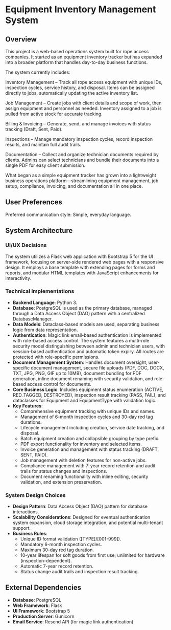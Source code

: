 # Equipment Inventory Management System

## Overview
This project is a web-based operations system built for rope access companies. It started as an equipment inventory tracker but has expanded into a broader platform that handles day-to-day business functions.

The system currently includes:

Inventory Management – Track all rope access equipment with unique IDs, inspection cycles, service history, and disposal. Items can be assigned directly to jobs, automatically updating the active inventory list.

Job Management – Create jobs with client details and scope of work, then assign equipment and personnel as needed. Inventory assigned to a job is pulled from active stock for accurate tracking.

Billing & Invoicing – Generate, send, and manage invoices with status tracking (Draft, Sent, Paid).

Inspections – Manage mandatory inspection cycles, record inspection results, and maintain full audit trails.

Documentation – Collect and organize technician documents required by clients. Admins can select technicians and bundle their documents into a single PDF for easy client submission.

What began as a simple equipment tracker has grown into a lightweight business operations platform—streamlining equipment management, job setup, compliance, invoicing, and documentation all in one place.

## User Preferences
Preferred communication style: Simple, everyday language.

## System Architecture

### UI/UX Decisions
The system utilizes a Flask web application with Bootstrap 5 for the UI framework, focusing on server-side rendered web pages with a responsive design. It employs a base template with extending pages for forms and reports, and modular HTML templates with JavaScript enhancements for interactivity.

### Technical Implementations
- **Backend Language**: Python 3.
- **Database**: PostgreSQL is used as the primary database, managed through a Data Access Object (DAO) pattern with a centralized DatabaseManager.
- **Data Models**: Dataclass-based models are used, separating business logic from data representation.
- **Authentication**: Magic link email-based authentication is implemented with role-based access control. The system features a multi-role security model distinguishing between admin and technician users, with session-based authentication and automatic token expiry. All routes are protected with role-specific permissions.
- **Document Management System**: Handles document oversight, user-specific document management, secure file uploads (PDF, DOC, DOCX, TXT, JPG, PNG, GIF up to 10MB), document bundling for PDF generation, inline document renaming with security validation, and role-based access control for documents.
- **Core Business Logic**: Includes equipment status enumeration (ACTIVE, RED_TAGGED, DESTROYED), inspection result tracking (PASS, FAIL), and dataclasses for Equipment and EquipmentType with validation logic.
- **Key Features**:
    - Comprehensive equipment tracking with unique IDs and names.
    - Management of 6-month inspection cycles and 30-day red tag durations.
    - Lifecycle management including creation, service date tracking, and disposal.
    - Batch equipment creation and collapsible grouping by type prefix.
    - PDF export functionality for inventory and selected items.
    - Invoice generation and management with status tracking (DRAFT, SENT, PAID).
    - Job management with deletion features for non-active jobs.
    - Compliance management with 7-year record retention and audit trails for status changes and inspections.
    - Document renaming functionality with inline editing, security validation, and extension preservation.

### System Design Choices
- **Design Pattern**: Data Access Object (DAO) pattern for database interactions.
- **Scalability Considerations**: Designed for eventual authentication system expansion, cloud storage integration, and potential multi-tenant support.
- **Business Rules**:
    - Unique ID format validation ([TYPE]/[001-999]).
    - Mandatory 6-month inspection cycles.
    - Maximum 30-day red tag duration.
    - 10-year lifespan for soft goods from first use; unlimited for hardware (inspection-dependent).
    - Automatic 7-year record retention.
    - Status change audit trails and inspection result tracking.

## External Dependencies

- **Database**: PostgreSQL
- **Web Framework**: Flask
- **UI Framework**: Bootstrap 5
- **Production Server**: Gunicorn
- **Email Service**: Resend API (for magic link authentication)